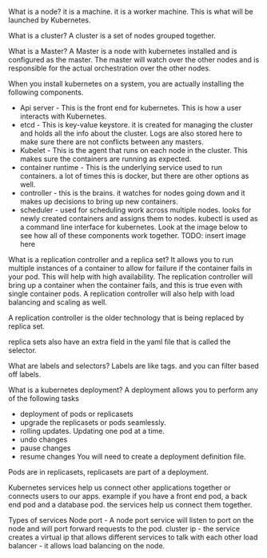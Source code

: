 What is a node?
it is a machine. it is a worker machine. This is what will be launched by Kubernetes.

What is a cluster?
A cluster is a set of nodes grouped together.

What is a Master?
A Master is a node with kubernetes installed and is configured as the master. The master will watch over the other nodes and is responsible for the actual orchestration over the other nodes.

When you install kubernetes on a system, you are actually installing the following components.
- Api server - This is the front end for kubernetes. This is how a user interacts with Kubernetes.
- etcd - This is key-value keystore. it is created for managing the cluster and holds all the info about the cluster. Logs are also stored here to make sure there are not conflicts between any masters.
- Kubelet - This is the agent that runs on each node in the cluster. This makes sure the containers are running as expected.
- container runtime - This is the underlying service used to run containers. a lot of times this is docker, but there are other options as well.
- controller - this is the brains. it watches for nodes going down and it makes up decisions to bring up new containers. 
- scheduler - used for scheduling work across multiple nodes. looks for newly created containers and assigns them to nodes.
kubectl is used as a command line interface for kubernetes.
Look at the image below to see how all of these components work together.
TODO: insert image here


What is a replication controller and a replica set?
It allows you to run multiple instances of a container to allow for failure if the container fails in your pod. This will help with high availability. The replication controller will bring up a container when the container fails, and this is true even with single container pods.
A replication controller will also help with load balancing and scaling as well.

A replication controller is the older technology that is being replaced by replica set.

replica sets also have an extra field in the yaml file that is called the selector.


What are labels and selectors?
Labels are like tags. and you can filter based off labels.

What is a kubernetes deployment?
A deployment allows you to perform any of the following tasks
- deployment of pods or replicasets
- upgrade the replicasets or pods seamlessly.
- rolling updates. Updating one pod at a time.
- undo changes
- pause changes
- resume changes
You will need to create a deployment definition file.

Pods are in replicasets, replicasets are part of a deployment.


Kubernetes services help us connect other applications together or connects users to our apps. example if you have a front end pod, a back end pod and a database pod. the services help us connect them together. 

Types of services
Node port - A node port service will listen to port on the node and will port forward requests to the pod.
cluster ip - the service creates a virtual ip that allows different services to talk with each other
load balancer - it allows load balancing on the node.  